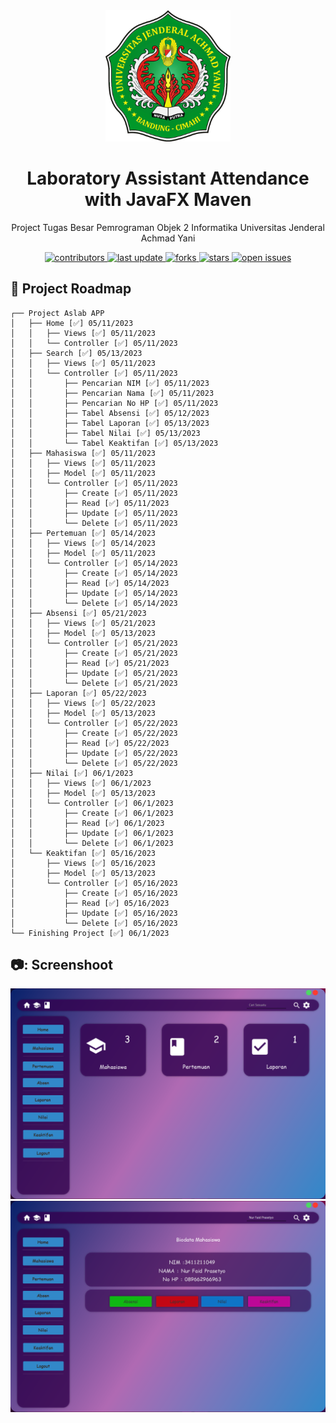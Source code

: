 <div align="center">
  <img src="src/main/resources/com/aslabapp/aslabapp/logo.png" alt="logo" width="200" height="auto" />
  <h1>Laboratory Assistant Attendance with JavaFX Maven</h1>
  <p>
    Project Tugas Besar Pemrograman Objek 2 Informatika Universitas Jenderal Achmad Yani
  </p>
</div>
  
<!-- Badges -->
<div align="center">
<p>
  <a href="https://github.com/kzquandary/Laboratory-Assistant-Attendance-with-JavaFX-Maven/graphs/contributors">
    <img src="https://img.shields.io/github/contributors/kzquandary/Laboratory-Assistant-Attendance-with-JavaFX-Maven" alt="contributors" />
  </a>
  <a href="">
    <img src="https://img.shields.io/github/last-commit/kzquandary/Laboratory-Assistant-Attendance-with-JavaFX-Maven" alt="last update" />
  </a>
  <a href="https://github.com/kzquandary/Laboratory-Assistant-Attendance-with-JavaFX-Maven/network/members">
    <img src="https://img.shields.io/github/forks/kzquandary/Laboratory-Assistant-Attendance-with-JavaFX-Maven" alt="forks" />
  </a>
  <a href="https://github.com/kzquandary/Laboratory-Assistant-Attendance-with-JavaFX-Maven/stargazers">
    <img src="https://img.shields.io/github/stars/kzquandary/Laboratory-Assistant-Attendance-with-JavaFX-Maven" alt="stars" />
  </a>
  <a href="https://github.com/kzquandary/Laboratory-Assistant-Attendance-with-JavaFX-Maven/issues/">
    <img src="https://img.shields.io/github/issues/kzquandary/Laboratory-Assistant-Attendance-with-JavaFX-Maven" alt="open issues" />
  </a>
</p>
 </div>
<!-- Table of Contents -->
<div align="left">
  <h2> 📔 Project Roadmap </h2>
</div>

    ┌── Project Aslab APP
    │   ├── Home [✅] 05/11/2023
    │   │   ├── Views [✅] 05/11/2023
    │   │   └── Controller [✅] 05/11/2023
    │   ├── Search [✅] 05/13/2023
    │   │   ├── Views [✅] 05/11/2023
    │   │   └── Controller [✅] 05/11/2023
    │   │       ├── Pencarian NIM [✅] 05/11/2023
    │   │       ├── Pencarian Nama [✅] 05/11/2023
    │   │       ├── Pencarian No HP [✅] 05/11/2023
    │   │       ├── Tabel Absensi [✅] 05/12/2023
    │   │       ├── Tabel Laporan [✅] 05/13/2023
    │   │       ├── Tabel Nilai [✅] 05/13/2023
    │   │       └── Tabel Keaktifan [✅] 05/13/2023
    │   ├── Mahasiswa [✅] 05/11/2023
    │   │   ├── Views [✅] 05/11/2023
    │   │   ├── Model [✅] 05/11/2023
    │   │   └── Controller [✅] 05/11/2023
    │   │       ├── Create [✅] 05/11/2023
    │   │       ├── Read [✅] 05/11/2023
    │   │       ├── Update [✅] 05/11/2023
    │   │       └── Delete [✅] 05/11/2023
    │   ├── Pertemuan [✅] 05/14/2023
    │   │   ├── Views [✅] 05/14/2023
    │   │   ├── Model [✅] 05/11/2023
    │   │   └── Controller [✅] 05/14/2023
    │   │       ├── Create [✅] 05/14/2023
    │   │       ├── Read [✅] 05/14/2023
    │   │       ├── Update [✅] 05/14/2023
    │   │       └── Delete [✅] 05/14/2023
    │   ├── Absensi [✅] 05/21/2023
    │   │   ├── Views [✅] 05/21/2023
    │   │   ├── Model [✅] 05/13/2023
    │   │   └── Controller [✅] 05/21/2023
    │   │       ├── Create [✅] 05/21/2023
    │   │       ├── Read [✅] 05/21/2023
    │   │       ├── Update [✅] 05/21/2023
    │   │       └── Delete [✅] 05/21/2023
    │   ├── Laporan [✅] 05/22/2023
    │   │   ├── Views [✅] 05/22/2023
    │   │   ├── Model [✅] 05/13/2023
    │   │   └── Controller [✅] 05/22/2023
    │   │       ├── Create [✅] 05/22/2023
    │   │       ├── Read [✅] 05/22/2023
    │   │       ├── Update [✅] 05/22/2023
    │   │       └── Delete [✅] 05/22/2023
    │   ├── Nilai [✅] 06/1/2023
    │   │   ├── Views [✅] 06/1/2023
    │   │   ├── Model [✅] 05/13/2023
    │   │   └── Controller [✅] 06/1/2023
    │   │       ├── Create [✅] 06/1/2023
    │   │       ├── Read [✅] 06/1/2023
    │   │       ├── Update [✅] 06/1/2023
    │   │       └── Delete [✅] 06/1/2023
    │   └── Keaktifan [✅] 05/16/2023
    │       ├── Views [✅] 05/16/2023
    │       ├── Model [✅] 05/13/2023
    │       └── Controller [✅] 05/16/2023
    │           ├── Create [✅] 05/16/2023
    │           ├── Read [✅] 05/16/2023
    │           ├── Update [✅] 05/16/2023
    │           └── Delete [✅] 05/16/2023
    └── Finishing Project [✅] 06/1/2023
    
<div align="left">
  <h2> 📷: Screenshoot </h2>
</div>

<div align="center"> 
  <img src="src/main/resources/Screenshoot/Home.png" alt="screenshot" />
</div>
<div align="center"> 
  <img src="src/main/resources/Screenshoot/Search.png" alt="screenshot" />
</div>
